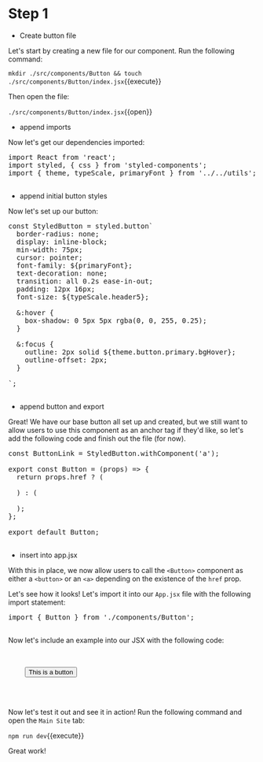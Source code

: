 # Step 1

- Create button file

Let's start by creating a new file for our component. Run the following command:

`mkdir ./src/components/Button && touch ./src/components/Button/index.jsx`{{execute}}

Then open the file:

`./src/components/Button/index.jsx`{{open}}

- append imports

Now let's get our dependencies imported:

<pre class="file" data-filename="./src/components/Button/index.jsx" data-target="append">
import React from 'react';
import styled, { css } from 'styled-components';
import { theme, typeScale, primaryFont } from '../../utils';

</pre>

- append initial button styles

Now let's set up our button:

<pre class="file" data-filename="./src/components/Button/index.jsx" data-target="append">
const StyledButton = styled.button`
  border-radius: none;
  display: inline-block;
  min-width: 75px;
  cursor: pointer;
  font-family: ${primaryFont};
  text-decoration: none;
  transition: all 0.2s ease-in-out;
  padding: 12px 16px;
  font-size: ${typeScale.header5};

  &:hover {
    box-shadow: 0 5px 5px rgba(0, 0, 255, 0.25);
  }

  &:focus {
    outline: 2px solid ${theme.button.primary.bgHover};
    outline-offset: 2px;
  }

`;

</pre>

- append button and export

Great! We have our base button all set up and created, but we still want to allow users to use this component as an anchor tag if they'd like, so let's add the following code and finish out the file (for now).

<pre class="file" data-filename="./src/components/Button/index.jsx" data-target="append">
const ButtonLink = StyledButton.withComponent('a');

export const Button = (props) => {
  return props.href ? (
    <ButtonLink href={props.href} {...props} />
  ) : (
    <StyledButton {...props} />
  );
};

export default Button;

</pre>


- insert into app.jsx

With this in place, we now allow users to call the `<Button>` component as either a `<button>` or an `<a>` depending on the existence of the `href` prop.

Let's see how it looks! Let's import it into our `App.jsx` file with the following import statement:

<pre class="file" data-filename="./src/App.jsx" data-target="insert" data-marker="#step-1_1">import { Button } from './components/Button';

</pre>

Now let's include an example into our JSX with the following code:

<pre class="file" data-filename="./src/App.jsx" data-target="insert" data-marker="#step-1_2">
  <div style={{ margin: '16px 0' }}>
    <Button>This is a button</Button>
  </div>
  
</pre>

Now let's test it out and see it in action! Run the following command and open the `Main Site` tab:

`npm run dev`{{execute}}

Great work! 